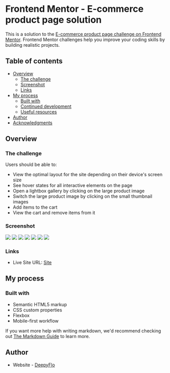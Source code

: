 # Frontend Mentor - E-commerce product page solution

This is a solution to the [E-commerce product page challenge on Frontend Mentor](https://www.frontendmentor.io/challenges/ecommerce-product-page-UPsZ9MJp6). Frontend Mentor challenges help you improve your coding skills by building realistic projects.

## Table of contents

- [Overview](#overview)
  - [The challenge](#the-challenge)
  - [Screenshot](#screenshot)
  - [Links](#links)
- [My process](#my-process)
  - [Built with](#built-with)
  - [Continued development](#continued-development)
  - [Useful resources](#useful-resources)
- [Author](#author)
- [Acknowledgments](#acknowledgments)

## Overview

### The challenge

Users should be able to:

- View the optimal layout for the site depending on their device's screen size
- See hover states for all interactive elements on the page
- Open a lightbox gallery by clicking on the large product image
- Switch the large product image by clicking on the small thumbnail images
- Add items to the cart
- View the cart and remove items from it

### Screenshot

![](./FireShot/FireShotCapture001.png)
![](./FireShot/FireShotCaptureCart.png)
![](./FireShot/FireShotCaptureCartFull.png)
![](./FireShot/FireShotCaptureMobile.png)
![](./FireShot/FireShotCaptureBurger.png)
![](./FireShot/FireShotCaptureMobileCart.png)
![](./FireShot/FireShotCaptureMobileCartFull.png)



### Links

- Live Site URL: [Site](https://your-live-site-url.com)

## My process

### Built with

- Semantic HTML5 markup
- CSS custom properties
- Flexbox
- Mobile-first workflow

If you want more help with writing markdown, we'd recommend checking out [The Markdown Guide](https://www.markdownguide.org/) to learn more.

## Author

- Website - [DeepyFlo](https://github.com/Deepyflo)
